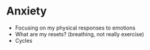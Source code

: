 # Anxiety

- Focusing on my physical responses to emotions
- What are my resets? (breathing, not really exercise)
- Cycles
